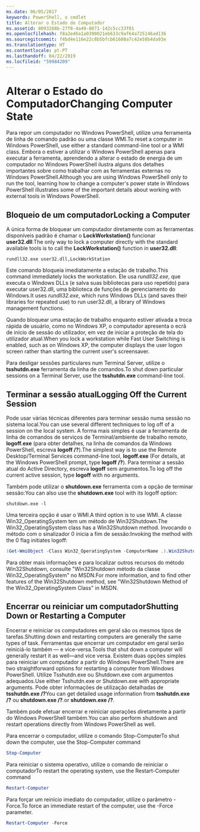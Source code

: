 ```yaml
---
ms.date: 06/05/2017
keywords: PowerShell, o cmdlet
title: Alterar o Estado do Computador
ms.assetid: 8093268b-27f8-4a49-8871-142c5cc33f01
ms.openlocfilehash: f8a2ed6a1a0390021eb633c9af64a725146ad136
ms.sourcegitcommit: f4bd4e116e22c8b5bfcb61680a7c42e58b4da93e
ms.translationtype: HT
ms.contentlocale: pt-PT
ms.lasthandoff: 04/22/2019
ms.locfileid: "59984209"
---
```

# <a name="changing-computer-state"></a><span data-ttu-id="371ff-103">Alterar o Estado do Computador</span><span class="sxs-lookup"><span data-stu-id="371ff-103">Changing Computer State</span></span>

<span data-ttu-id="371ff-104">Para repor um computador no Windows PowerShell, utilize uma ferramenta de linha de comando padrão ou uma classe WMI.</span><span class="sxs-lookup"><span data-stu-id="371ff-104">To reset a computer in Windows PowerShell, use either a standard command-line tool or a WMI class.</span></span> <span data-ttu-id="371ff-105">Embora o estiver a utilizar o Windows PowerShell apenas para executar a ferramenta, aprendendo a alterar o estado de energia de um computador no Windows PowerShell ilustra alguns dos detalhes importantes sobre como trabalhar com as ferramentas externas no Windows PowerShell.</span><span class="sxs-lookup"><span data-stu-id="371ff-105">Although you are using Windows PowerShell only to run the tool, learning how to change a computer's power state in Windows PowerShell illustrates some of the important details about working with external tools in Windows PowerShell.</span></span>

## <a name="locking-a-computer"></a><span data-ttu-id="371ff-106">Bloqueio de um computador</span><span class="sxs-lookup"><span data-stu-id="371ff-106">Locking a Computer</span></span>

<span data-ttu-id="371ff-107">A única forma de bloquear um computador diretamente com as ferramentas disponíveis padrão é chamar o **LockWorkstation()** funcionar **user32.dll**:</span><span class="sxs-lookup"><span data-stu-id="371ff-107">The only way to lock a computer directly with the standard available tools is to call the **LockWorkstation()** function in **user32.dll**:</span></span>

```
rundll32.exe user32.dll,LockWorkStation
```

<span data-ttu-id="371ff-108">Este comando bloqueia imediatamente a estação de trabalho.</span><span class="sxs-lookup"><span data-stu-id="371ff-108">This command immediately locks the workstation.</span></span> <span data-ttu-id="371ff-109">Ele usa *rundll32.exe*, que executa o Windows DLLs (e salva suas bibliotecas para uso repetido) para executar user32.dll, uma biblioteca de funções de gerenciamento do Windows.</span><span class="sxs-lookup"><span data-stu-id="371ff-109">It uses *rundll32.exe*, which runs Windows DLLs (and saves their libraries for repeated use) to run user32.dll, a library of Windows management functions.</span></span>

<span data-ttu-id="371ff-110">Quando bloquear uma estação de trabalho enquanto estiver ativada a troca rápida de usuário, como no Windows XP, o computador apresenta o ecrã de início de sessão do utilizador, em vez de iniciar a proteção de tela do utilizador atual.</span><span class="sxs-lookup"><span data-stu-id="371ff-110">When you lock a workstation while Fast User Switching is enabled, such as on Windows XP, the computer displays the user logon screen rather than starting the current user's screensaver.</span></span>

<span data-ttu-id="371ff-111">Para desligar sessões particulares num Terminal Server, utilize o **tsshutdn.exe** ferramenta da linha de comandos.</span><span class="sxs-lookup"><span data-stu-id="371ff-111">To shut down particular sessions on a Terminal Server, use the **tsshutdn.exe** command-line tool.</span></span>

## <a name="logging-off-the-current-session"></a><span data-ttu-id="371ff-112">Terminar a sessão atual</span><span class="sxs-lookup"><span data-stu-id="371ff-112">Logging Off the Current Session</span></span>

<span data-ttu-id="371ff-113">Pode usar várias técnicas diferentes para terminar sessão numa sessão no sistema local.</span><span class="sxs-lookup"><span data-stu-id="371ff-113">You can use several different techniques to log off of a session on the local system.</span></span> <span data-ttu-id="371ff-114">A forma mais simples é usar a ferramenta de linha de comandos de serviços de Terminal/ambiente de trabalho remoto, **logoff.exe** (para obter detalhes, na linha de comandos da Windows PowerShell, escreva **logoff /?**).</span><span class="sxs-lookup"><span data-stu-id="371ff-114">The simplest way is to use the Remote Desktop/Terminal Services command-line tool, **logoff.exe** (For details, at the Windows PowerShell prompt, type **logoff /?**).</span></span> <span data-ttu-id="371ff-115">Para terminar a sessão atual do Active Directory, escreva **logoff** sem argumentos.</span><span class="sxs-lookup"><span data-stu-id="371ff-115">To log off the current active session, type **logoff** with no arguments.</span></span>

<span data-ttu-id="371ff-116">Também pode utilizar o **shutdown.exe** ferramenta com a opção de terminar sessão:</span><span class="sxs-lookup"><span data-stu-id="371ff-116">You can also use the **shutdown.exe** tool with its logoff option:</span></span>

```
shutdown.exe -l
```

<span data-ttu-id="371ff-117">Uma terceira opção é usar o WMI.</span><span class="sxs-lookup"><span data-stu-id="371ff-117">A third option is to use WMI.</span></span> <span data-ttu-id="371ff-118">A classe Win32_OperatingSystem tem um método de Win32Shutdown.</span><span class="sxs-lookup"><span data-stu-id="371ff-118">The Win32_OperatingSystem class has a Win32Shutdown method.</span></span> <span data-ttu-id="371ff-119">Invocando o método com o sinalizador 0 inicia a fim de sessão:</span><span class="sxs-lookup"><span data-stu-id="371ff-119">Invoking the method with the 0 flag initiates logoff:</span></span>

```powershell
(Get-WmiObject -Class Win32_OperatingSystem -ComputerName .).Win32Shutdown(0)
```

<span data-ttu-id="371ff-120">Para obter mais informações e para localizar outros recursos do método Win32Shutdown, consulte "Win32Shutdown método da classe Win32_OperatingSystem" no MSDN.</span><span class="sxs-lookup"><span data-stu-id="371ff-120">For more information, and to find other features of the Win32Shutdown method, see "Win32Shutdown Method of the Win32_OperatingSystem Class" in MSDN.</span></span>

## <a name="shutting-down-or-restarting-a-computer"></a><span data-ttu-id="371ff-121">Encerrar ou reiniciar um computador</span><span class="sxs-lookup"><span data-stu-id="371ff-121">Shutting Down or Restarting a Computer</span></span>

<span data-ttu-id="371ff-122">Encerrar e reiniciar os computadores em geral são os mesmos tipos de tarefas.</span><span class="sxs-lookup"><span data-stu-id="371ff-122">Shutting down and restarting computers are generally the same types of task.</span></span> <span data-ttu-id="371ff-123">Ferramentas que encerrar um computador em geral serão reiniciá-lo também — e vice-versa.</span><span class="sxs-lookup"><span data-stu-id="371ff-123">Tools that shut down a computer will generally restart it as well—and vice versa.</span></span> <span data-ttu-id="371ff-124">Existem duas opções simples para reiniciar um computador a partir do Windows PowerShell.</span><span class="sxs-lookup"><span data-stu-id="371ff-124">There are two straightforward options for restarting a computer from Windows PowerShell.</span></span> <span data-ttu-id="371ff-125">Utilize Tsshutdn.exe ou Shutdown.exe com argumentos adequados.</span><span class="sxs-lookup"><span data-stu-id="371ff-125">Use either Tsshutdn.exe or Shutdown.exe with appropriate arguments.</span></span> <span data-ttu-id="371ff-126">Pode obter informações de utilização detalhadas de **tsshutdn.exe /?**</span><span class="sxs-lookup"><span data-stu-id="371ff-126">You can get detailed usage information from **tsshutdn.exe /?**</span></span> <span data-ttu-id="371ff-127">ou **shutdown.exe /?**.</span><span class="sxs-lookup"><span data-stu-id="371ff-127">or **shutdown.exe /?**.</span></span>

<span data-ttu-id="371ff-128">Também pode efetuar encerrar e reiniciar operações diretamente a partir do Windows PowerShell também.</span><span class="sxs-lookup"><span data-stu-id="371ff-128">You can also perform shutdown and restart operations directly from Windows PowerShell as well.</span></span>

<span data-ttu-id="371ff-129">Para encerrar o computador, utilize o comando Stop-Computer</span><span class="sxs-lookup"><span data-stu-id="371ff-129">To shut down the computer, use the Stop-Computer command</span></span>

```powershell
Stop-Computer
```

<span data-ttu-id="371ff-130">Para reiniciar o sistema operativo, utilize o comando de reiniciar o computador</span><span class="sxs-lookup"><span data-stu-id="371ff-130">To restart the operating system, use the Restart-Computer command</span></span>

```powershell
Restart-Computer
```

<span data-ttu-id="371ff-131">Para forçar um reinício imediato do computador, utilize o parâmetro - Force.</span><span class="sxs-lookup"><span data-stu-id="371ff-131">To force an immediate restart of the computer, use the -Force parameter.</span></span>

```powershell
Restart-Computer -Force
```
